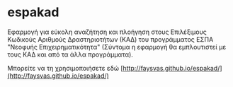 # espakad
Εφαρμογή για εύκολη αναζήτηση και πλοήγηση στους Επιλέξιμους Κωδικούς Αριθμούς Δραστηριοτήτων (ΚΑΔ) του προγράμματος ΕΣΠΑ "Νεοφυής Επιχειρηματικότητα" (Σύντομα η εφαρμογή θα εμπλουτιστεί με τους ΚΑΔ και από τα άλλα προγράμματα). 

Μπορείτε να τη χρησιμοποιήσετε εδώ [http://faysvas.github.io/espakad/](http://faysvas.github.io/espakad/)
